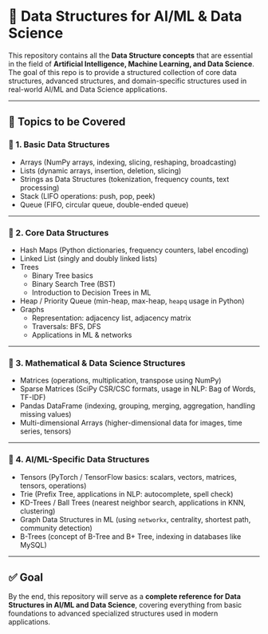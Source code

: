 # 📘 Data Structures for AI/ML & Data Science  

This repository contains all the **Data Structure concepts** that are essential in the field of **Artificial Intelligence, Machine Learning, and Data Science**.  
The goal of this repo is to provide a structured collection of core data structures, advanced structures, and domain-specific structures used in real-world AI/ML and Data Science applications.  

---

## 📂 Topics to be Covered  

### 🔹 1. Basic Data Structures  
- Arrays (NumPy arrays, indexing, slicing, reshaping, broadcasting)  
- Lists (dynamic arrays, insertion, deletion, slicing)  
- Strings as Data Structures (tokenization, frequency counts, text processing)  
- Stack (LIFO operations: push, pop, peek)  
- Queue (FIFO, circular queue, double-ended queue)  

---

### 🔹 2. Core Data Structures  
- Hash Maps (Python dictionaries, frequency counters, label encoding)  
- Linked List (singly and doubly linked lists)  
- Trees  
  - Binary Tree basics  
  - Binary Search Tree (BST)  
  - Introduction to Decision Trees in ML  
- Heap / Priority Queue (min-heap, max-heap, `heapq` usage in Python)  
- Graphs  
  - Representation: adjacency list, adjacency matrix  
  - Traversals: BFS, DFS  
  - Applications in ML & networks  

---

### 🔹 3. Mathematical & Data Science Structures  
- Matrices (operations, multiplication, transpose using NumPy)  
- Sparse Matrices (SciPy CSR/CSC formats, usage in NLP: Bag of Words, TF-IDF)  
- Pandas DataFrame (indexing, grouping, merging, aggregation, handling missing values)  
- Multi-dimensional Arrays (higher-dimensional data for images, time series, tensors)  

---

### 🔹 4. AI/ML-Specific Data Structures  
- Tensors (PyTorch / TensorFlow basics: scalars, vectors, matrices, tensors, operations)  
- Trie (Prefix Tree, applications in NLP: autocomplete, spell check)  
- KD-Trees / Ball Trees (nearest neighbor search, applications in KNN, clustering)  
- Graph Data Structures in ML (using `networkx`, centrality, shortest path, community detection)  
- B-Trees (concept of B-Tree and B+ Tree, indexing in databases like MySQL)  

---

## ✅ Goal  
By the end, this repository will serve as a **complete reference for Data Structures in AI/ML and Data Science**, covering everything from basic foundations to advanced specialized structures used in modern applications.  


